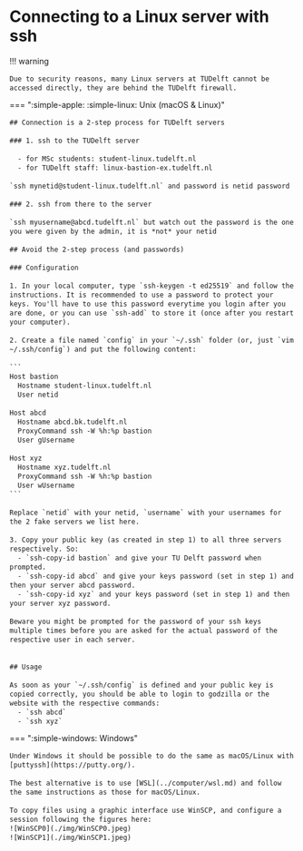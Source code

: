 
# Connecting to a Linux server with ssh


!!! warning

    Due to security reasons, many Linux servers at TUDelft cannot be accessed directly, they are behind the TUDelft firewall. 

=== ":simple-apple: :simple-linux: Unix (macOS & Linux)"

    ## Connection is a 2-step process for TUDelft servers

    ### 1. ssh to the TUDelft server 

      - for MSc students: student-linux.tudelft.nl
      - for TUDelft staff: linux-bastion-ex.tudelft.nl

    `ssh mynetid@student-linux.tudelft.nl` and password is netid password

    ### 2. ssh from there to the server

    `ssh myusername@abcd.tudelft.nl` but watch out the password is the one you were given by the admin, it is *not* your netid

    ## Avoid the 2-step process (and passwords)

    ### Configuration

    1. In your local computer, type `ssh-keygen -t ed25519` and follow the instructions. It is recommended to use a password to protect your keys. You'll have to use this password everytime you login after you are done, or you can use `ssh-add` to store it (once after you restart your computer).

    2. Create a file named `config` in your `~/.ssh` folder (or, just `vim ~/.ssh/config`) and put the following content:

    ```
    Host bastion
      Hostname student-linux.tudelft.nl
      User netid

    Host abcd
      Hostname abcd.bk.tudelft.nl
      ProxyCommand ssh -W %h:%p bastion
      User gUsername

    Host xyz
      Hostname xyz.tudelft.nl
      ProxyCommand ssh -W %h:%p bastion
      User wUsername
    ```

    Replace `netid` with your netid, `username` with your usernames for the 2 fake servers we list here.

    3. Copy your public key (as created in step 1) to all three servers respectively. So:
      - `ssh-copy-id bastion` and give your TU Delft password when prompted.
      - `ssh-copy-id abcd` and give your keys password (set in step 1) and then your server abcd password.
      - `ssh-copy-id xyz` and your keys password (set in step 1) and then your server xyz password.

    Beware you might be prompted for the password of your ssh keys multiple times before you are asked for the actual password of the respective user in each server.


    ## Usage

    As soon as your `~/.ssh/config` is defined and your public key is copied correctly, you should be able to login to godzilla or the website with the respective commands:
      - `ssh abcd`
      - `ssh xyz`

=== ":simple-windows: Windows"

    Under Windows it should be possible to do the same as macOS/Linux with [puttyssh](https://putty.org/). 

    The best alternative is to use [WSL](../computer/wsl.md) and follow the same instructions as those for macOS/Linux.
    
    To copy files using a graphic interface use WinSCP, and configure a session following the figures here: 
    ![WinSCP0](./img/WinSCP0.jpeg)
    ![WinSCP1](./img/WinSCP1.jpeg)


